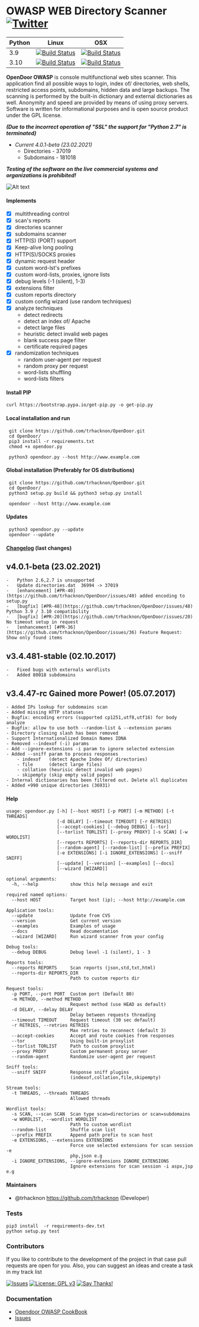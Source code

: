 OWASP WEB Directory Scanner [![Twitter](https://img.shields.io/twitter/url/https/github.com/trhacknon/OpenDoor.svg?style=social)](https://twitter.com/intent/tweet?text=Wow:&url=https://github.com/trhacknon/OpenDoor)
===============================================================================================================================================================================================================================

|Python | Linux | OSX |
|---	|---	|---|
|3.9   	| [![Build Status](https://travis-ci.org/trhacknon/OpenDoor.svg?branch=master)](https://travis-ci.org/trhacknon/OpenDoor)|[![Build Status](https://travis-ci.org/trhacknon/OpenDoor.svg?branch=master)](https://travis-ci.org/trhacknon/OpenDoor)   	|
|3.10   	| [![Build Status](https://travis-ci.org/trhacknon/OpenDoor.svg?branch=master)](https://travis-ci.org/trhacknon/OpenDoor)|[![Build Status](https://travis-ci.org/trhacknon/OpenDoor.svg?branch=master)](https://travis-ci.org/trhacknon/OpenDoor)   	|

**OpenDoor OWASP** is console multifunctional web sites scanner.
This application find all possible ways to login, index of/ directories, web shells, restricted access points, subdomains, hidden data and large backups.
The scanning is performed by the built-in dictionary and external dictionaries as well. Anonymity and speed are provided by means of using proxy servers.
Software is written for informational purposes and is open source product under the GPL license.

***(Due to the incorrect operation of "SSL" the support for "Python 2.7" is terminated)***
* *Current 4.0.1-beta (23.02.2021)*
    - Directories - 37019
    - Subdomains - 181018

***Testing of the software on the live commercial systems and organizations is prohibited!***

![Alt text](http://dl3.joxi.net/drive/2017/01/30/0001/0378/90490/90/e309742b5c.jpg "OpenDoor OWASP")

#### Implements
- [x] multithreading control
- [x] scan's reports
- [x] directories scanner
- [x] subdomains scanner
- [x] HTTP(S) (PORT) support
- [x] Keep-alive long pooling
- [x] HTTP(S)/SOCKS proxies
- [x] dynamic request header
- [x] custom word-lst's prefixes
- [x] custom word-lists, proxies, ignore lists
- [x] debug levels (-1 (silent), 1-3)
- [x] extensions filter
- [x] custom reports directory
- [x] custom config wizard (use random techniques)
- [x] analyze techniques
    * detect redirects
    * detect an index of/ Apache
    * detect large files
    * heuristic detect invalid web pages
    * blank success page filter
    * certificate required pages
- [x] randomization techniques
    * random user-agent per request
    * random proxy per request
    * word-lists shuffling
    * word-lists filters


#### Install PIP
```
curl https://bootstrap.pypa.io/get-pip.py -o get-pip.py
```

#### Local installation and run
```
 git clone https://github.com/trhacknon/OpenDoor.git
 cd OpenDoor/
 pip3 install -r requirements.txt
 chmod +x opendoor.py

 python3 opendoor.py --host http://www.example.com
```

#### Global installation (Preferably for OS distributions)
```
 git clone https://github.com/trhacknon/OpenDoor.git
 cd OpenDoor/
 python3 setup.py build && python3 setup.py install

 opendoor --host http://www.example.com
```


#### Updates
```
 python3 opendoor.py --update
 opendoor --update
```

#### [Changelog](CHANGELOG.md) (last changes)

v4.0.1-beta (23.02.2021)
---------------------------
    -   Python 2.6,2.7 is unsupported
    -   Update directories.dat  36994 -> 37019
    -   [enhancement] [#PR-40](https://github.com/trhacknon/OpenDoor/issues/40) added encoding to setup.py 
    -   [bugfix] [#PR-48](https://github.com/trhacknon/OpenDoor/issues/48) Python 3.9 / 3.10 compatibility
    -   [bugfix] [#PR-20](https://github.com/trhacknon/OpenDoor/issues/20) No timeout setup in request
    -   [enhancement] [#PR-36](https://github.com/trhacknon/OpenDoor/issues/36) Feature Request: Show only found items

v3.4.481-stable (02.10.2017)
---------------------------
    -   Fixed bugs with externals wordlists
    -   Added 80018 subdomains

v3.4.47-rc Gained more Power! (05.07.2017)
---------------------------
    - Added IPs lookup for subdomains scan
    - Added missing HTTP statuses
    - Bugfix: encoding errors (supported cp1251,utf8,utf16) for body analyze
    - Bugfix: allow to use both --random-list & --extension params
    - Directory closing slash has been removed
    - Support Internationalized Domain Names IDNA
    - Removed --indexof (-i) params
    - Add --ignore-extensions -i param to ignore selected extension
    - Added --sniff param to process responses
        - indexof   (detect Apache Index Of/ directories)
        - file      (detect large files)
        - collation (heurisic detect invalid web pages)
        - skipempty (skip empty valid pages)
    - Internal dictionaries has been filtered out. Delete all duplicates
    - Added +990 unique directories (36931)

#### Help
```
usage: opendoor.py [-h] [--host HOST] [-p PORT] [-m METHOD] [-t THREADS]
                   [-d DELAY] [--timeout TIMEOUT] [-r RETRIES]
                   [--accept-cookies] [--debug DEBUG] [--tor]
                   [--torlist TORLIST] [--proxy PROXY] [-s SCAN] [-w WORDLIST]
                   [--reports REPORTS] [--reports-dir REPORTS_DIR]
                   [--random-agent] [--random-list] [--prefix PREFIX]
                   [-e EXTENSIONS] [-i IGNORE_EXTENSIONS] [--sniff SNIFF]
                   [--update] [--version] [--examples] [--docs]
                   [--wizard [WIZARD]]

optional arguments:
  -h, --help            show this help message and exit

required named options:
  --host HOST           Target host (ip); --host http://example.com

Application tools:
  --update              Update from CVS
  --version             Get current version
  --examples            Examples of usage
  --docs                Read documentation
  --wizard [WIZARD]     Run wizard scanner from your config

Debug tools:
  --debug DEBUG         Debug level -1 (silent), 1 - 3

Reports tools:
  --reports REPORTS     Scan reports (json,std,txt,html)
  --reports-dir REPORTS_DIR
                        Path to custom reports dir

Request tools:
  -p PORT, --port PORT  Custom port (Default 80)
  -m METHOD, --method METHOD
                        Request method (use HEAD as default)
  -d DELAY, --delay DELAY
                        Delay between requests threading
  --timeout TIMEOUT     Request timeout (30 sec default)
  -r RETRIES, --retries RETRIES
                        Max retries to reconnect (default 3)
  --accept-cookies      Accept and route cookies from responses
  --tor                 Using built-in proxylist
  --torlist TORLIST     Path to custom proxylist
  --proxy PROXY         Custom permanent proxy server
  --random-agent        Randomize user-agent per request

Sniff tools:
  --sniff SNIFF         Response sniff plugins
                        (indexof,collation,file,skipempty)

Stream tools:
  -t THREADS, --threads THREADS
                        Allowed threads

Wordlist tools:
  -s SCAN, --scan SCAN  Scan type scan=directories or scan=subdomains
  -w WORDLIST, --wordlist WORDLIST
                        Path to custom wordlist
  --random-list         Shuffle scan list
  --prefix PREFIX       Append path prefix to scan host
  -e EXTENSIONS, --extensions EXTENSIONS
                        Force use selected extensions for scan session -e
                        php,json e.g
  -i IGNORE_EXTENSIONS, --ignore-extensions IGNORE_EXTENSIONS
                        Ignore extensions for scan session -i aspx,jsp e.g
```

#### Maintainers
- @trhacknon <https://github.com/trhacknon> (Developer)

### Tests
```
pip3 install  -r requirements-dev.txt
python setup.py test
```

### Contributors
If  you like to contribute to the development of the project in that case pull requests are open for you.
Also, you can suggest an ideas and create a task in my track list

[![Issues](https://badge.waffle.io/trhacknon/OpenDoor.png?label=Ready)](https://waffle.io/trhacknon/OpenDoor) [![License: GPL v3](https://img.shields.io/badge/License-GPL%20v3-blue.svg)](http://www.gnu.org/licenses/gpl-3.0)  [![Say Thanks!](https://img.shields.io/badge/SayThanks.io-%E2%98%BC-1EAEDB.svg)](https://saythanks.io/to/trhacknon)

### Documentation
- [Opendoor OWASP CookBook ](https://github.com/trhacknon/OpenDoor/wiki)
- [Issues](https://github.com/trhacknon/OpenDoor/issues)

